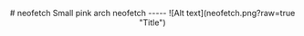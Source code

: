 <p align="center">
 # neofetch
Small pink arch neofetch  
-----
![Alt text](neofetch.png?raw=true "Title") 
</p>

